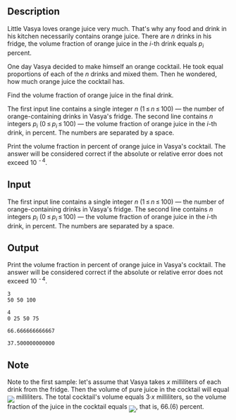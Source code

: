 ## Description

<div><p>Little Vasya loves orange juice very much. That's why any food and drink in his kitchen necessarily contains orange juice. There are <span class="tex-span"><i>n</i></span> drinks in his fridge, the volume fraction of orange juice in the <span class="tex-span"><i>i</i></span>-th drink equals <span class="tex-span"><i>p</i><sub class="lower-index"><i>i</i></sub></span> percent.</p><p>One day Vasya decided to make himself an orange cocktail. He took equal proportions of each of the <span class="tex-span"><i>n</i></span> drinks and mixed them. Then he wondered, how much orange juice the cocktail has.</p><p>Find the volume fraction of orange juice in the final drink.</p></div><div class="input-specification"><p>The first input line contains a single integer <span class="tex-span"><i>n</i></span> (<span class="tex-span">1 ≤ <i>n</i> ≤ 100</span>) — the number of orange-containing drinks in Vasya's fridge. The second line contains <span class="tex-span"><i>n</i></span> integers <span class="tex-span"><i>p</i><sub class="lower-index"><i>i</i></sub></span> (<span class="tex-span">0 ≤ <i>p</i><sub class="lower-index"><i>i</i></sub> ≤ 100</span>) — the volume fraction of orange juice in the <span class="tex-span"><i>i</i></span>-th drink, in percent. The numbers are separated by a space.</p></div><div class="output-specification"><p>Print the volume fraction in percent of orange juice in Vasya's cocktail. The answer will be considered correct if the absolute or relative error does not exceed <span class="tex-span">10 <sup class="upper-index"> - 4</sup></span>.</p></div>

## Input

<p>The first input line contains a single integer <span class="tex-span"><i>n</i></span> (<span class="tex-span">1 ≤ <i>n</i> ≤ 100</span>) — the number of orange-containing drinks in Vasya's fridge. The second line contains <span class="tex-span"><i>n</i></span> integers <span class="tex-span"><i>p</i><sub class="lower-index"><i>i</i></sub></span> (<span class="tex-span">0 ≤ <i>p</i><sub class="lower-index"><i>i</i></sub> ≤ 100</span>) — the volume fraction of orange juice in the <span class="tex-span"><i>i</i></span>-th drink, in percent. The numbers are separated by a space.</p>

## Output

<p>Print the volume fraction in percent of orange juice in Vasya's cocktail. The answer will be considered correct if the absolute or relative error does not exceed <span class="tex-span">10 <sup class="upper-index"> - 4</sup></span>.</p>





```input1
3
50 50 100

```




```input2
4
0 25 50 75

```




```output1
66.666666666667

```




```output2
37.500000000000

```



## Note

<p>Note to the first sample: let's assume that Vasya takes <span class="tex-span"><i>x</i></span> milliliters of each drink from the fridge. Then the volume of pure juice in the cocktail will equal <img align="middle" class="tex-formula" src="file://tuykXEtr.png" style="max-width: 100.0%;max-height: 100.0%;"> milliliters. The total cocktail's volume equals <span class="tex-span">3·<i>x</i></span> milliliters, so the volume fraction of the juice in the cocktail equals <img align="middle" class="tex-formula" src="file://AzZtqE5C.png" style="max-width: 100.0%;max-height: 100.0%;">, that is, <span class="tex-span">66.(6)</span> percent.</p>
